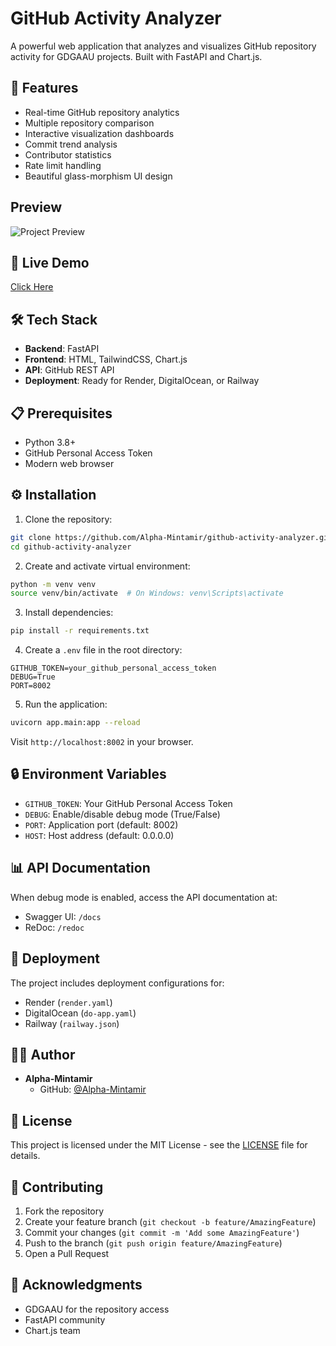 # GitHub Activity Analyzer

A powerful web application that analyzes and visualizes GitHub repository activity for GDGAAU projects. Built with FastAPI and Chart.js.

## 🌟 Features

- Real-time GitHub repository analytics
- Multiple repository comparison
- Interactive visualization dashboards
- Commit trend analysis
- Contributor statistics
- Rate limit handling
- Beautiful glass-morphism UI design

## Preview

![Project Preview](https://res.cloudinary.com/dgckkacgl/image/upload/v1741353266/photo_2025-03-07_16-14-06_tqobgt.jpg)

## 🚀 Live Demo

[Click Here](https://github-activity-tracker.onrender.com/)

## 🛠️ Tech Stack

- **Backend**: FastAPI
- **Frontend**: HTML, TailwindCSS, Chart.js
- **API**: GitHub REST API
- **Deployment**: Ready for Render, DigitalOcean, or Railway

## 📋 Prerequisites

- Python 3.8+
- GitHub Personal Access Token
- Modern web browser

## ⚙️ Installation

1. Clone the repository:
```bash
git clone https://github.com/Alpha-Mintamir/github-activity-analyzer.git
cd github-activity-analyzer
```

2. Create and activate virtual environment:
```bash
python -m venv venv
source venv/bin/activate  # On Windows: venv\Scripts\activate
```

3. Install dependencies:
```bash
pip install -r requirements.txt
```

4. Create a `.env` file in the root directory:
```env
GITHUB_TOKEN=your_github_personal_access_token
DEBUG=True
PORT=8002
```

5. Run the application:
```bash
uvicorn app.main:app --reload
```

Visit `http://localhost:8002` in your browser.

## 🔒 Environment Variables

- `GITHUB_TOKEN`: Your GitHub Personal Access Token
- `DEBUG`: Enable/disable debug mode (True/False)
- `PORT`: Application port (default: 8002)
- `HOST`: Host address (default: 0.0.0.0)

## 📊 API Documentation

When debug mode is enabled, access the API documentation at:
- Swagger UI: `/docs`
- ReDoc: `/redoc`

## 🚀 Deployment

The project includes deployment configurations for:
- Render (`render.yaml`)
- DigitalOcean (`do-app.yaml`)
- Railway (`railway.json`)

## 👨‍💻 Author

- **Alpha-Mintamir**
  - GitHub: [@Alpha-Mintamir](https://github.com/Alpha-Mintamir)

## 📄 License

This project is licensed under the MIT License - see the [LICENSE](LICENSE) file for details.

## 🤝 Contributing

1. Fork the repository
2. Create your feature branch (`git checkout -b feature/AmazingFeature`)
3. Commit your changes (`git commit -m 'Add some AmazingFeature'`)
4. Push to the branch (`git push origin feature/AmazingFeature`)
5. Open a Pull Request

## 🙏 Acknowledgments

- GDGAAU for the repository access
- FastAPI community
- Chart.js team
